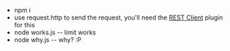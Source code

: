 - npm i
- use request.http to send the request, you'll need the [REST Client](https://marketplace.visualstudio.com/items?itemName=humao.rest-client) plugin for this
- node works.js -- limit works
- node why.js -- why? :P
